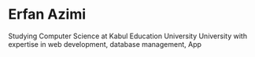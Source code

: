 # Erfan Azimi 
Studying Computer Science at Kabul Education University University with expertise in web development, database management, App
